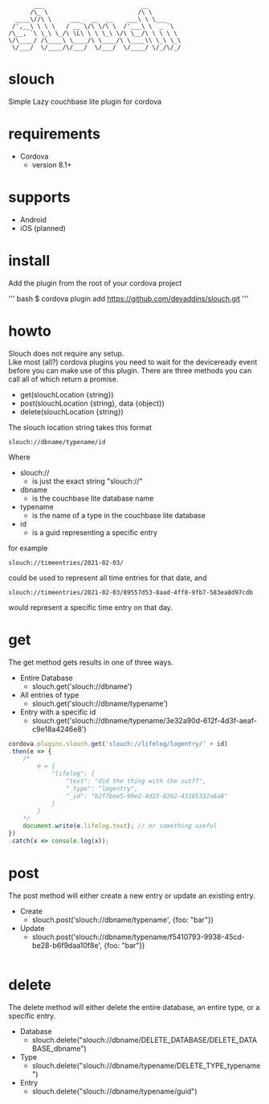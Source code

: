 ```
       ___                           __         
      /\_ \                         /\ \        
  ____\//\ \     ___   __  __    ___\ \ \___    
 /',__\ \ \ \   / __`\/\ \/\ \  /'___\ \  _ `\  
/\__, `\ \_\ \_/\ \L\ \ \ \_\ \/\ \__/\ \ \ \ \ 
\/\____/ /\____\ \____/\ \____/\ \____\\ \_\ \_\
 \/___/  \/____/\/___/  \/___/  \/____/ \/_/\/_/
 ```

 # slouch
 Simple Lazy couchbase lite plugin for cordova

# requirements
* Cordova
  * version 8.1+

# supports
* Android
* iOS (planned)

# install
Add the plugin from the root of your cordova project

''' bash
$ cordova plugin add https://github.com/devaddins/slouch.git
'''

# howto
Slouch does not require any setup.  
Like most (all?) cordova plugins you need to wait for the deviceready event before you can make use of this plugin.
There are three methods you can call all of which return a promise.

* get(slouchLocation {string})
* post(slouchLocation {string}, data {object})
* delete(slouchLocation {string})

The slouch location string takes this format

```
slouch://dbname/typename/id
```
Where 

* slouch://
  * is just the exact string "slouch://"
* dbname
  * is the couchbase lite database name
* typename
  * is the name of a type in the couchbase lite database
* id
  * is a guid representing a specific entry

for example

```
slouch://timeentries/2021-02-03/
```

could be used to represent all time entries for that date, and

```
slouch://timeentries/2021-02-03/89557d53-8aad-4ff8-9fb7-583ea8d97cdb
```

would represent a specific time entry on that day. 

# get 
The get method gets results in one of three ways.

* Entire Database
  * slouch.get('slouch://dbname')
* All entries of type
  * slouch.get('slouch://dbname/typename')
* Entry with a specific id
  * slouch.get('slouch://dbname/typename/3e32a90d-612f-4d3f-aeaf-c9e18a4246e8')

``` js
cordova.plugins.slouch.get('slouch://lifelog/logentry/' + id)
.then(e => {
    /*
        e = {
            "lifelog": {
                "text": "did the thing with the sutff",
                "_type": "logentry", 
                "_id": "b2f7bee5-99e2-4d23-8262-43185332a6a8"
            }
        }
    */
    document.write(e.lifelog.text); // or something useful
})
.catch(x => console.log(x));
```

# post
The post method will either create a new entry or update an existing entry.

* Create
  * slouch.post('slouch://dbname/typename', {foo: "bar"})
* Update
  * slouch.post('slouch://dbname/typename/f5410793-9938-45cd-be28-b6f9daa10f8e', {foo: "bar"})


``` js
```

# delete
The delete method will either delete the entire database, an entire type, or a specific entry.

* Database 
  * slouch.delete("slouch://dbname/DELETE_DATABASE/DELETE_DATABASE_dbname")
* Type
  * slouch.delete("slouch://dbname/typename/DELETE_TYPE_typename")
* Entry
  * slouch.delete("slouch://dbname/typename/guid")
